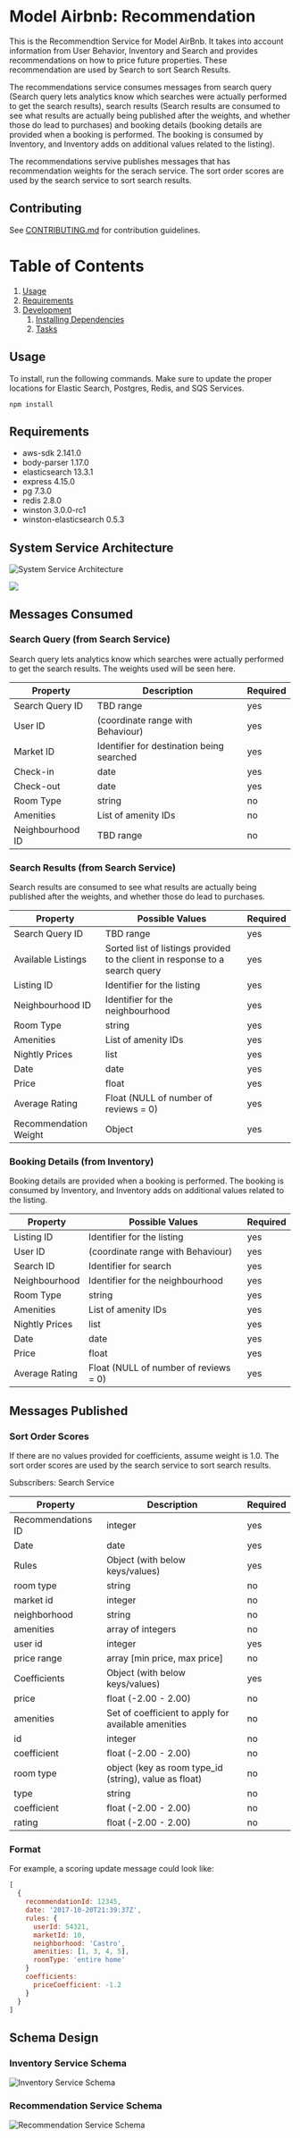 # Model Airbnb: Recommendation

This is the Recommendtion Service for Model AirBnb. It takes into account information from User Behavior, Inventory and Search and provides recommendations on how to price future properties. These recommendation are used by Search to sort Search Results.

The recommendations service consumes messages from search query (Search query lets analytics know which searches were actually performed to get the search results), search results (Search results are consumed to see what results are actually being published after the weights, and whether those do lead to purchases) and booking details (booking details are provided when a booking is performed. The booking is consumed by Inventory, and Inventory adds on additional values related to the listing).

The recommendations servive publishes messages that has recommendation weights for the serach service. The sort order scores are used by the search service to sort search results.


## Contributing

See [CONTRIBUTING.md](CONTRIBUTING.md) for contribution guidelines.

# Table of Contents

1. [Usage](#Usage)
1. [Requirements](#requirements)
1. [Development](#development)
    1. [Installing Dependencies](#installing-dependencies)
    1. [Tasks](#tasks)

## Usage

To install, run the following commands. Make sure to update the proper locations for Elastic Search, Postgres, Redis, and SQS Services.

```
npm install
```

## Requirements

- aws-sdk 2.141.0
- body-parser 1.17.0
- elasticsearch 13.3.1
- express 4.15.0
- pg 7.3.0
- redis 2.8.0
- winston 3.0.0-rc1
- winston-elasticsearch 0.5.3

## System Service Architecture

![System Service Architecture](https://github.com/model-airbnb/Recommendation/blob/master/docs/images/image2.jpg "System Service Architecture")

<img src="./docs/images/image2.png">

## Messages Consumed

### Search Query (from Search Service)
Search query lets analytics know which searches were actually performed to get the search results. The weights used will be seen here.

Property | Description | Required
---------|-------------|----------
Search Query ID | TBD range | yes
User ID | (coordinate range with Behaviour) | yes
Market ID | Identifier for destination being searched | yes
Check-in | date | yes
Check-out | date | yes
Room Type | string | no
Amenities | List of amenity IDs | no
Neighbourhood ID | TBD range | no

### Search Results (from Search Service)
Search results are consumed to see what results are actually being published after the weights, and whether those do lead to purchases. 

Property | Possible Values | Required
---------|-----------------|----------
Search Query ID | TBD range | yes
Available Listings | Sorted list of listings provided to the client in response to a search query | yes
Listing ID | Identifier for the listing | yes
Neighbourhood ID | Identifier for the neighbourhood | yes
Room Type | string | yes
Amenities | List of amenity IDs | yes
Nightly Prices | list | yes
Date | date | yes
Price | float | yes
Average Rating | Float (NULL of number of reviews = 0) | yes
Recommendation Weight | Object | yes

### Booking Details (from Inventory)
Booking details are provided when a booking is performed. The booking is consumed by Inventory, and Inventory adds on additional values related to the listing.

Property | Possible Values | Required
---------|-----------------|----------
Listing ID | Identifier for the listing | yes
User ID | (coordinate range with Behaviour) | yes
Search ID | Identifier for search | yes
Neighbourhood | Identifier for the neighbourhood | yes
Room Type | string | yes
Amenities | List of amenity IDs | yes
Nightly Prices | list | yes
Date | date | yes
Price | float | yes
Average Rating | Float (NULL of number of reviews = 0) | yes


## Messages Published

### Sort Order Scores 
If there are no values provided for coefficients, assume weight is 1.0. The sort order scores are used by the search service to sort search results.

Subscribers: Search Service

Property | Description | Required
---------|-------------|----------
Recommendations ID | integer | yes
Date | date | yes
Rules | Object (with below keys/values) | yes
room type | string | no
market id | integer |no
neighborhood | string | no
amenities | array of integers | no
user id | integer | yes
price range | array [min price, max price] | no
Coefficients | Object (with below keys/values) | yes
price | float (-2.00 - 2.00) | no
amenities | Set of coefficient to apply for available amenities | no
id | integer | no
coefficient | float (-2.00 - 2.00) | no
room type | object (key as room type_id (string), value as float) | no
type | string | no
coefficient | float (-2.00 - 2.00) | no
rating | float (-2.00 - 2.00)| no

### Format 

For example, a scoring update message could look like:
```javascript
[
  {
    recommendationId: 12345,
    date: '2017-10-20T21:39:37Z',
    rules: {
      userId: 54321, 
      marketId: 10, 
      neighborhood: 'Castro', 
      amenities: [1, 3, 4, 5], 
      roomType: 'entire home'
    }
    coefficients: 
      priceCoefficient: -1.2    
    }
  }
]
```
## Schema Design

### Inventory Service Schema
![Inventory Service Schema](https://github.com/model-airbnb/Recommendation/blob/master/docs/images/image3.jpg "Inventory Service Schema")

### Recommendation Service Schema
![Recommendation Service Schema](https://github.com/model-airbnb/Recommendation/blob/master/docs/images/image1.jpg "Recommendation Service Schema")















